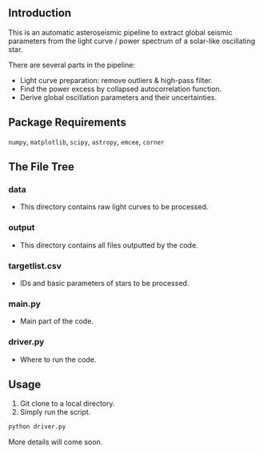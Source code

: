 ## Introduction

This is an automatic asteroseismic pipeline to extract global seismic parameters from the light curve / power spectrum of a solar-like oscillating star. 

There are several parts in the pipeline:

- Light curve preparation: remove outliers & high-pass filter. 
- Find the power excess by collapsed autocorrelation function. 
- Derive global oscillation parameters and their uncertainties. 



## Package Requirements

`numpy`, `matplotlib`, `scipy`, `astropy`, `emcee`, `corner` 



## The File Tree

### data

- This directory contains raw light curves to be processed. 

### output

- This directory contains all files outputted by the code. 

### targetlist.csv

- IDs and basic parameters of stars to be processed. 

### main.py

- Main part of the code.

### driver.py

- Where to run the code.  



## Usage

1. Git clone to a local directory. 
2. Simply run the script. 

```bash
python driver.py
```


More details will come soon. 

